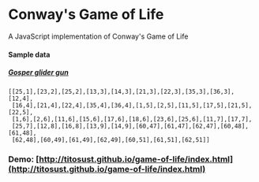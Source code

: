 # Conway's Game of Life
A JavaScript implementation of Conway's Game of Life

#### Sample data
##### [Gosper glider gun](http://www.conwaylife.com/w/index.php?title=Gosper_glider_gun)
```
[[25,1],[23,2],[25,2],[13,3],[14,3],[21,3],[22,3],[35,3],[36,3],[12,4],
 [16,4],[21,4],[22,4],[35,4],[36,4],[1,5],[2,5],[11,5],[17,5],[21,5],[22,5],
 [1,6],[2,6],[11,6],[15,6],[17,6],[18,6],[23,6],[25,6],[11,7],[17,7],
 [25,7],[12,8],[16,8],[13,9],[14,9],[60,47],[61,47],[62,47],[60,48],[61,48],
 [62,48],[60,49],[61,49],[62,49],[60,51],[61,51],[62,51]]
```



### Demo: [http://titosust.github.io/game-of-life/index.html](http://titosust.github.io/game-of-life/index.html)